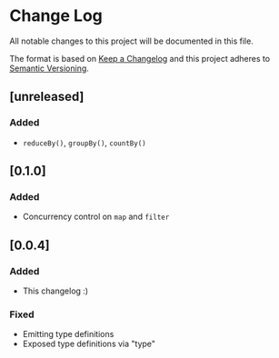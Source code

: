 # Change Log
All notable changes to this project will be documented in this file.

The format is based on [Keep a Changelog](http://keepachangelog.com/)
and this project adheres to [Semantic Versioning](http://semver.org/).

## [unreleased]
### Added
- `reduceBy()`, `groupBy()`, `countBy()`

## [0.1.0]
### Added
- Concurrency control on `map` and `filter`

## [0.0.4]
### Added
- This changelog :)

### Fixed
- Emitting type definitions
- Exposed type definitions via "type"
